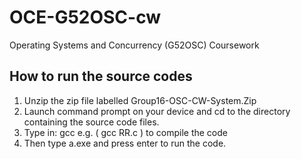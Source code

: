 # OCE-G52OSC-cw
Operating Systems and Concurrency (G52OSC) Coursework

## How to run the source codes
1. Unzip the zip file labelled Group16-OSC-CW-System.Zip
2. Launch command prompt on your device and cd to the directory containing the source code files.
3. Type in: gcc <name of file> e.g. ( gcc RR.c ) to compile the code
4. Then type a.exe and press enter to run the code.
